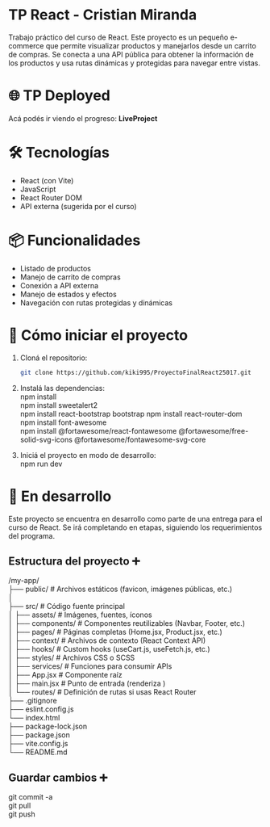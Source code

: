# TP React - Cristian Miranda

Trabajo práctico del curso de React. Este proyecto es un pequeño e-commerce que permite visualizar productos y manejarlos desde un carrito de compras. Se conecta a una API pública para obtener la información de los productos y usa rutas dinámicas y protegidas para navegar entre vistas.

# 🌐 TP Deployed

Acá podés ir viendo el progreso: **LiveProject**

# 🛠️ Tecnologías

- React (con Vite)
- JavaScript  
- React Router DOM  
- API externa (sugerida por el curso)  

# 📦 Funcionalidades

- Listado de productos  
- Manejo de carrito de compras  
- Conexión a API externa  
- Manejo de estados y efectos  
- Navegación con rutas protegidas y dinámicas  

# 🚀 Cómo iniciar el proyecto

1. Cloná el repositorio:
   ```bash
   git clone https://github.com/kiki995/ProyectoFinalReact25017.git
2. Instalá las dependencias:  
npm install  
npm install sweetalert2  
npm install react-bootstrap bootstrap 
npm install react-router-dom  
npm install font-awesome  
npm install @fortawesome/react-fontawesome @fortawesome/free-solid-svg-icons @fortawesome/fontawesome-svg-core


3. Iniciá el proyecto en modo de desarrollo:  
npm run dev

# 🧪 En desarrollo  
Este proyecto se encuentra en desarrollo como parte de una entrega para el curso de React. Se irá completando en etapas, siguiendo los requerimientos del programa.

## Estructura del proyecto ➕  
/my-app/  
├── public/                 # Archivos estáticos (favicon, imágenes públicas, etc.)  
│   
├── src/                    # Código fuente principal  
│   ├── assets/             # Imágenes, fuentes, íconos  
│   ├── components/         # Componentes reutilizables (Navbar, Footer, etc.)  
│   ├── pages/              # Páginas completas (Home.jsx, Product.jsx, etc.)  
│   ├── context/            # Archivos de contexto (React Context API)  
│   ├── hooks/              # Custom hooks (useCart.js, useFetch.js, etc.)  
│   ├── styles/             # Archivos CSS o SCSS  
│   ├── services/           # Funciones para consumir APIs  
│   ├── App.jsx             # Componente raíz  
│   ├── main.jsx            # Punto de entrada (renderiza <App />)  
│   └── routes/             # Definición de rutas si usas React Router  
├── .gitignore  
├── eslint.config.js  
└── index.html  
├── package-lock.json  
├── package.json  
├── vite.config.js  
└── README.md  

## Guardar cambios ➕    
git commit -a  
git pull  
git push